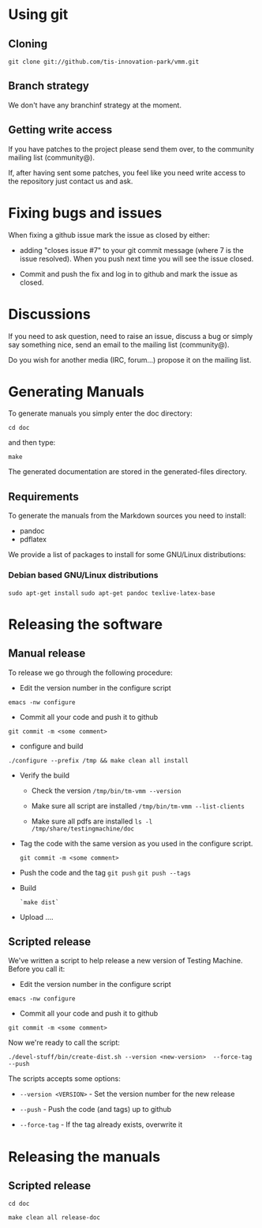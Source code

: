 # Using git

## Cloning

`git clone git://github.com/tis-innovation-park/vmm.git`

## Branch strategy

We don't have any branchinf strategy at the moment.

## Getting write access

If you have patches to the project please send them over, to the
community mailing list (community@).

If, after having sent some patches, you feel like you need write
access to the repository just contact us and ask.

# Fixing bugs and issues

When fixing a github issue mark the issue as closed by either:

* adding "closes issue #7" to your git commit message (where 7 is the
  issue resolved). When you push next time you will see the issue closed.

* Commit and push the fix and log in to github and mark the issue as closed.

# Discussions

If you need to ask question, need to raise an issue, discuss a bug or
simply say something nice, send an email to the mailing list
(community@).

Do you wish for another media (IRC, forum...) propose it on the
mailing list.

# Generating Manuals

To generate manuals you simply enter the doc directory:

`cd doc`

and then type:

`make`

The generated documentation are stored in the generated-files directory.

## Requirements

To generate the manuals from the Markdown sources you need to install:

* pandoc 
* pdflatex

We provide a list of packages to install for some GNU/Linux
distributions:

### Debian based GNU/Linux distributions

`sudo apt-get install`
`sudo apt-get pandoc texlive-latex-base`

# Releasing the software

## Manual release 

To release we go through the following procedure:

* Edit the version number in the configure script

`emacs -nw configure`

* Commit all your code and push it to github

`git commit -m <some comment>`

* configure and build 

`./configure --prefix /tmp && make clean all install`

* Verify the build

     * Check the version
       `/tmp/bin/tm-vmm --version`

     * Make sure all script are installed
       `/tmp/bin/tm-vmm --list-clients`

     * Make sure all pdfs are installed
       `ls -l /tmp/share/testingmachine/doc`

* Tag the code with the same version as you used in the configure script.

     `git commit -m <some comment>`

* Push the code and the tag
     `git push`
     `git push --tags`

* Build 

      `make dist`

* Upload ....

## Scripted release

We've written a script to help release a new version of Testing
Machine. Before you call it:

* Edit the version number in the configure script

`emacs -nw configure`

* Commit all your code and push it to github

`git commit -m <some comment>`

Now we're ready to call the script:

`./devel-stuff/bin/create-dist.sh --version <new-version>  --force-tag --push`

The scripts accepts some options:


* `--version <VERSION>` - Set the version number for the new release

* `--push` - Push the code (and tags) up to github

* `--force-tag` - If the tag already exists, overwrite it

# Releasing the manuals

## Scripted release 

`cd doc`

`make clean all release-doc`

